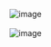 ![image](https://user-images.githubusercontent.com/81418010/232981848-c25de950-3148-4540-b2d3-3142dce91c6a.png)
<br><br>
![image](https://user-images.githubusercontent.com/81418010/232983740-ba49df65-0fc2-4e32-b16a-dca5c5457e62.png)
